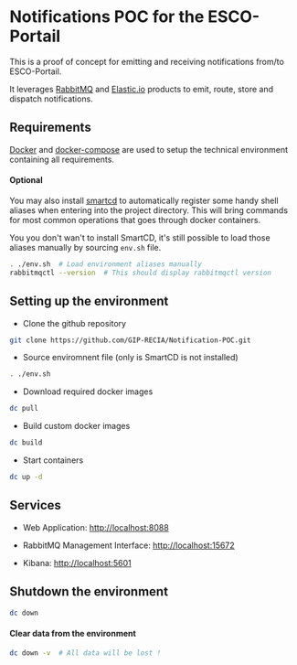 # Notifications POC for the ESCO-Portail

This is a proof of concept for emitting and receiving notifications from/to ESCO-Portail.

It leverages [RabbitMQ](http://www.rabbitmq.com/) and [Elastic.io](https://www.elastic.co) products to emit, route, 
store and dispatch notifications.

## Requirements

[Docker](https://www.docker.com/) and [docker-compose](https://docs.docker.com/compose/) are used to setup the 
technical environment containing all requirements.

#### Optional

You may also install [smartcd](https://github.com/cxreg/smartcd) to automatically register some handy shell aliases 
when entering into the project directory. This will bring commands for most common operations that goes through docker 
containers.

You you don't wan't to install SmartCD, it's still possible to load those aliases manually by sourcing `env.sh` file.

```bash
. ./env.sh  # Load environment aliases manually
rabbitmqctl --version  # This should display rabbitmqctl version
```

## Setting up the environment

* Clone the github repository

```bash
git clone https://github.com/GIP-RECIA/Notification-POC.git
```

* Source enviromnent file (only is SmartCD is not installed)

```bash
. ./env.sh
```

* Download required docker images

```bash
dc pull
```

* Build custom docker images

```bash
dc build
```

* Start containers

```bash
dc up -d
```

## Services

- Web Application: [http://localhost:8088](http://localhost:8088)

- RabbitMQ Management Interface: [http://localhost:15672](http://localhost:15672)

- Kibana: [http://localhost:5601](http://localhost:5061)

## Shutdown the environment

```bash
dc down
```

#### Clear data from the environment

```bash
dc down -v  # All data will be lost !
```
